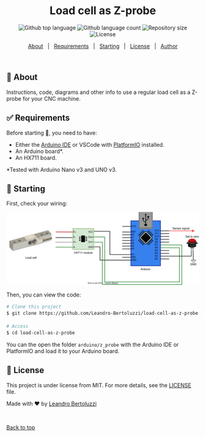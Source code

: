 <h1 align="center">Load cell as Z-probe</h1>

<p align="center">
  <img alt="Github top language" src="https://img.shields.io/github/languages/top/Leandro-Bertoluzzi/load-cell-as-z-probe?color=56BEB8">

  <img alt="Github language count" src="https://img.shields.io/github/languages/count/Leandro-Bertoluzzi/load-cell-as-z-probe?color=56BEB8">

  <img alt="Repository size" src="https://img.shields.io/github/repo-size/Leandro-Bertoluzzi/load-cell-as-z-probe?color=56BEB8">

  <img alt="License" src="https://img.shields.io/github/license/Leandro-Bertoluzzi/load-cell-as-z-probe?color=56BEB8">

  <!-- <img alt="Github issues" src="https://img.shields.io/github/issues/Leandro-Bertoluzzi/load-cell-as-z-probe?color=56BEB8" /> -->

  <!-- <img alt="Github forks" src="https://img.shields.io/github/forks/Leandro-Bertoluzzi/load-cell-as-z-probe?color=56BEB8" /> -->

  <!-- <img alt="Github stars" src="https://img.shields.io/github/stars/Leandro-Bertoluzzi/load-cell-as-z-probe?color=56BEB8" /> -->
</p>

<p align="center">
  <a href="#dart-about">About</a> &#xa0; | &#xa0;
  <a href="#white_check_mark-requirements">Requirements</a> &#xa0; | &#xa0;
  <a href="#checkered_flag-starting">Starting</a> &#xa0; | &#xa0;
  <a href="#memo-license">License</a> &#xa0; | &#xa0;
  <a href="https://github.com/Leandro-Bertoluzzi" target="_blank">Author</a>
</p>

<br>

## :dart: About ##

Instructions, code, diagrams and other info to use a regular load cell as a Z-probe for your CNC machine.

## :white_check_mark: Requirements ##

Before starting :checkered_flag:, you need to have:
- Either the [Arduino IDE](https://www.arduino.cc/en/software) or VSCode with [PlatformIO](https://platformio.org/) installed.
- An Arduino board*.
- An HX711 board.

*Tested with Arduino Nano v3 and UNO v3.

## :checkered_flag: Starting ##

First, check your wiring:

![wiring diagram](./docs/z-probe-wiring.svg)

Then, you can view the code:

```bash
# Clone this project
$ git clone https://github.com/Leandro-Bertoluzzi/load-cell-as-z-probe

# Access
$ cd load-cell-as-z-probe
```

You can the open the folder `arduino/z_probe` with the Arduino IDE or PlatformIO and load it to your Arduino board.

## :memo: License ##

This project is under license from MIT. For more details, see the [LICENSE](LICENSE.md) file.


Made with :heart: by <a href="https://github.com/Leandro-Bertoluzzi" target="_blank">Leandro Bertoluzzi</a>

&#xa0;

<a href="#top">Back to top</a>
